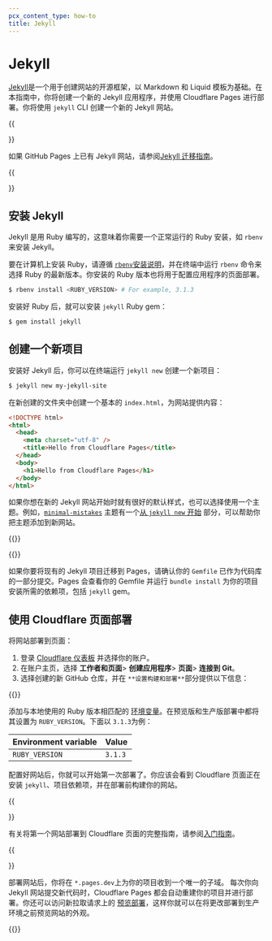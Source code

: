 ```yaml
---
pcx_content_type: how-to
title: Jekyll
---
```


# Jekyll

[Jekyll](https://jekyllrb.com/)是一个用于创建网站的开源框架，以 Markdown 和 Liquid 模板为基础。在本指南中，你将创建一个新的 Jekyll 应用程序，并使用 Cloudflare Pages 进行部署。你将使用 `jekyll` CLI 创建一个新的 Jekyll 网站。

{{<Aside type="note">}}

如果 GitHub Pages 上已有 Jekyll 网站，请参阅[Jekyll 迁移指南](/pages/migrations/migrating-jekyll-from-github-pages/)。

{{</Aside>}}

## 安装 Jekyll

Jekyll 是用 Ruby 编写的，这意味着你需要一个正常运行的 Ruby 安装，如 `rbenv` 来安装 Jekyll。

要在计算机上安装 Ruby，请遵循 [`rbenv`安装说明](https://github.com/rbenv/rbenv#installation)，并在终端中运行 `rbenv` 命令来选择 Ruby 的最新版本。你安装的 Ruby 版本也将用于配置应用程序的页面部署。

```sh
$ rbenv install <RUBY_VERSION> # For example, 3.1.3
```

安装好 Ruby 后，就可以安装 `jekyll` Ruby gem：

```sh
$ gem install jekyll
```

## 创建一个新项目

安装好 Jekyll 后，你可以在终端运行 `jekyll new` 创建一个新项目：

```sh
$ jekyll new my-jekyll-site
```

在新创建的文件夹中创建一个基本的 `index.html`，为网站提供内容：

```html
<!DOCTYPE html>
<html>
  <head>
    <meta charset="utf-8" />
    <title>Hello from Cloudflare Pages</title>
  </head>
  <body>
    <h1>Hello from Cloudflare Pages</h1>
  </body>
</html>
```

如果你想在新的 Jekyll 网站开始时就有很好的默认样式，也可以选择使用一个主题。例如，[`minimal-mistakes`](https://github.com/mmistakes/minimal-mistakes) 主题有一个[从 `jekyll new` 开始](https://mmistakes.github.io/minimal-mistakes/docs/quick-start-guide/#starting-from-jekyll-new) 部分，可以帮助你把主题添加到新网站。

{{<render file="_tutorials-before-you-start.md">}}

{{<render file="/_framework-guides/_create-github-repository_no_init.md">}}

如果你要将现有的 Jekyll 项目迁移到 Pages，请确认你的 `Gemfile` 已作为代码库的一部分提交。Pages 会查看你的 Gemfile 并运行 `bundle install` 为你的项目安装所需的依赖项，包括 `jekyll` gem。

## 使用 Cloudflare 页面部署

将网站部署到页面：

1. 登录 [Cloudflare 仪表板](https://dash.cloudflare.com/) 并选择你的账户。
2. 在账户主页，选择 **工作者和页面**> **创建应用程序**> **页面**> **连接到 Git**。
3. 选择创建的新 GitHub 仓库，并在 `**设置构建和部署**`部分提供以下信息：

{{<pages-build-preset framework="jekyll">}}

添加与本地使用的 Ruby 版本相匹配的 [环境变量](/pages/configuration/language-support-and-tools/)。在预览版和生产版部署中都将其设置为 `RUBY_VERSION`。下面以 `3.1.3`为例：

| Environment variable | Value          |
| -------------------- | -------------- |
| `RUBY_VERSION`       | `3.1.3`        |

配置好网站后，你就可以开始第一次部署了。你应该会看到 Cloudflare 页面正在安装 `jekyll`、项目依赖项，并在部署前构建你的网站。

{{<Aside type="note">}}

有关将第一个网站部署到 Cloudflare 页面的完整指南，请参阅[入门指南](/pages/get-started/)。

{{</Aside>}}

部署网站后，你将在 `*.pages.dev`上为你的项目收到一个唯一的子域。
每次你向 Jekyll 网站提交新代码时，Cloudflare Pages 都会自动重建你的项目并进行部署。你还可以访问新拉取请求上的 [预览部署](/pages/configuration/preview-deployments/)，这样你就可以在将更改部署到生产环境之前预览网站的外观。

{{<render file="/_framework-guides/_learn-more.md" withParameters="Jekyll">}}